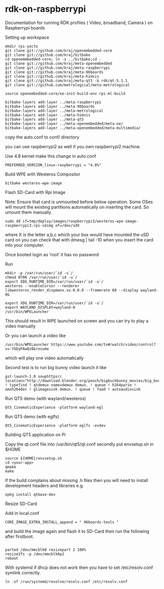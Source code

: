 # rdk-on-raspberrypi
Documentation for running RDK profiles ( Video, broadband, Camera ) on Raspberrypi boards

Setting up workspace

```shell
mkdir rpi-yocto
git clone git://github.com/kraj/openembedded-core
git clone git://github.com/kraj/bitbake
cd openemmbedded-core; ln -s ../bitbake;cd -
git clone git://github.com/kraj/meta-openembedded
git clone git://github.com/kraj/meta-raspberrypi
git clone git://github.com/kraj/meta-96boards
git clone git://github.com/kraj/meta-himvis
git clone git://github.com/kraj/meta-qt5 -b rdk/qt-5.1.1
git clone git://github.com/metrological/meta-metrological

source openembedded-core/oe-init-build-env rpi-ml-build

bitbake-layers add-layer ../meta-raspberrypi
bitbake-layers add-layer ../meta-96boards
bitbake-layers add-layer ../meta-metrological
bitbake-layers add-layer ../meta-himvis
bitbake-layers add-layer ../meta-qt5
bitbake-layers add-layer ../meta-openembedded/meta-oe/
bitbake-layers add-layer ../meta-openembedded/meta-multimedia/

```

copy the auto.conf to  conf/ directory

you can use raspberrypi2 as well if you own raspberrypi2 machine.

Use 4.8 kernel make this change in auto.conf

```shell
PREFERRED_VERSION_linux-raspberrypi = "4.8%"
```

Build WPE with Westeros Compositor

```shell
bitbake westeros-wpe-image
```

Flash SD-Card with Rpi Image

Note: Ensure that card is unmounted before below operation. Some OSes will mount the existing partitions
automatically on inserting the card. So umount them manually.

 ```shell
sudo dd if=tmp/deploy/images/raspberrypi3/westeros-wpe-image-raspberrypi3.rpi-sdimg of=/dev/sdX
 ```
 
where X is the letter a,b,c which your box would have mounted the uSD card on you can check that with dmesg | tail -10
when you insert the card into your computer.
 
Once booted login as ‘root’ it has no password
 
Run
```shell
mkdir -p /var/run/user/`id -u`/
chmod 0700 /var/run/user/`id -u`/
export XDG_RUNTIME_DIR=/var/run/user/`id -u`/
westeros --enableCursor --renderer libwesteros_render_dispmanx.so.0.0.0 --framerate 60 --display wayland-0&

export XDG_RUNTIME_DIR=/var/run/user/`id -u`/
export WAYLAND_DISPLAY=wayland-0
/usr/bin/WPELauncher
 ```
This should result in WPE launched on screen and you can try to play a video manually
 
Or you can launch a video like
 ```shell
/usr/bin/WPELauncher https://www.youtube.com/tv#/watch/video/control?v=-YGDyPAwQz0&resume
 ```
which will play one video automatically
 
 
Second test is to run big bunny video launch it like
 ```shell
gst-launch-1.0 souphttpsrc location="http://download.blender.org/peach/bigbuckbunny_movies/big_buck_bunny_720p_h264.mov" ! typefind ! qtdemux name=demux demux. ! queue ! h264parse ! omxh264dec ! glimagesink demux. ! queue ! faad ! autoaudiosink
```

Run QT5 demo (with wayland/westeros)

 ```shell
Qt5_CinematicExperience -platform wayland-egl
```

Run QT5 demo (with eglfs)

 ```shell
Qt5_CinematicExperience -platform eglfs -evdev
```

Building QT5 application on Pi

Copy the qt.conf file into /usr/bin/qt5/qt.conf
secondly put envsetup.sh in $HOME

```shell
source ${HOME}/envsetup.sh
cd <your-app>
qmake
make
```

If the build complains about missing .h files then you will need to install development headers and libraries e.g.
```shell
opkg install qtbase-dev
```

Resize SD-Card

Add in local.conf
```shell
CORE_IMAGE_EXTRA_INSTALL_append = " 96boards-tools "
```
and build the image again and flash it to SD-Card then run the following after firstboot.

```shell

parted /dev/mmcblk0 resizepart 2 100%
resize2fs -p /dev/mmcblk0p2
reboot

```

With systemd if dhcp does not work then you have to set /etc/resolv.conf symlink correctly.

```shell
ln -sf /run/systemd/resolve/resolv.conf /etc/resolv.conf
```

